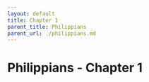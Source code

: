 ```yaml
---
layout: default
title: Chapter 1
parent_title: Philippians
parent_url: ./philippians.md
---
```


# Philippians - Chapter 1
